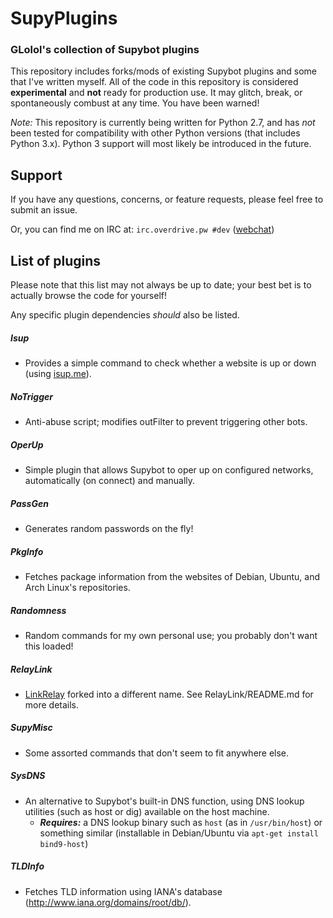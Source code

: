 # SupyPlugins
### GLolol's collection of Supybot plugins

This repository includes forks/mods of existing Supybot plugins and some that I've written myself. All of the code in this repository is considered **experimental** and **not** ready for production use. It may glitch, break, or spontaneously combust at any time. You have been warned!

*Note:* This repository is currently being written for Python 2.7, and has *not* been tested for compatibility with other Python versions (that includes Python 3.x). Python 3 support will most likely be introduced in the future.

## Support
If you have any questions, concerns, or feature requests, please feel free to submit an issue. 

Or, you can find me on IRC at: `irc.overdrive.pw #dev` ([webchat](http://webchat.overdrive.pw/?channels=dev))

## List of plugins
Please note that this list may not always be up to date; your best bet is to actually browse the code for yourself!

Any specific plugin dependencies *should* also be listed.

##### Isup
- Provides a simple command to check whether a website is up or down (using [isup.me](http://isup.me)).

##### NoTrigger
- Anti-abuse script; modifies outFilter to prevent triggering other bots.

##### OperUp
- Simple plugin that allows Supybot to oper up on configured networks, automatically (on connect) and manually.

##### PassGen
- Generates random passwords on the fly!

##### PkgInfo
- Fetches package information from the websites of Debian, Ubuntu, and Arch Linux's repositories.

##### Randomness
- Random commands for my own personal use; you probably don't want this 
loaded!

##### RelayLink
- [LinkRelay](https://github.com/ProgVal/Supybot-plugins/tree/master/LinkRelay) forked into a different name. See RelayLink/README.md for more details.

##### SupyMisc
- Some assorted commands that don't seem to fit anywhere else.

##### SysDNS
- An alternative to Supybot's built-in DNS function, using DNS lookup utilities (such as host or dig) available on the host machine.
    * ***Requires:*** a DNS lookup binary such as `host` (as in `/usr/bin/host`) or something similar (installable in Debian/Ubuntu via `apt-get install bind9-host`)

##### TLDInfo
- Fetches TLD information using IANA's database (http://www.iana.org/domains/root/db/).

